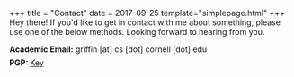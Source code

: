 +++
title = "Contact"
date = 2017-09-25
template="simplepage.html"
+++
Hey there! If you'd like to get in contact with me about something, please use
one of the below methods. Looking forward to hearing from you.

<p style="margin:auto; margin-top:0.5em"> <strong>Academic Email:</strong> griffin [at] cs [dot] cornell [dot] edu</p>
<p style="margin:auto; margin-top:0.5em"> <strong>PGP: </strong><a
        href="https://keyserver.ubuntu.com/pks/lookup?op=get&search=0x85aa7a1e25f37ec8">Key</a></p>
